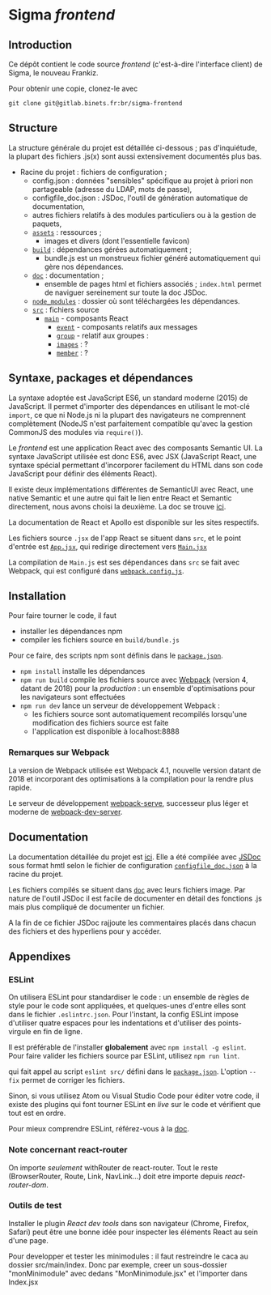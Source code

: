 # Sigma _frontend_

## Introduction

Ce dépôt contient le code source _frontend_ (c'est-à-dire l'interface client) de Sigma, le nouveau Frankiz.

Pour obtenir une copie, clonez-le avec

    git clone git@gitlab.binets.fr:br/sigma-frontend

## Structure

La structure générale du projet est détaillée ci-dessous ; pas d'inquiétude, la plupart des fichiers .js(x) sont aussi extensivement documentés plus bas.

* Racine du projet : fichiers de configuration ;
  * config.json : données "sensibles" spécifique au projet à priori non partageable (adresse du LDAP, mots de passe),
  * configfile_doc.json : JSDoc, l'outil de génération automatique de documentation,
  * autres fichiers relatifs à des modules particuliers ou à la gestion de paquets,
  * [`assets`](../assets) : ressources ;
    * images et divers (dont l'essentielle favicon)
  * [`build`](../build) : dépendances gérées automatiquement ;
    * bundle.js est un monstrueux fichier généré automatiquement qui gère nos dépendances.
  * [`doc`](../doc) : documentation ;
      * ensemble de pages html et fichiers associés ; `index.html` permet de naviguer sereinement sur toute la doc JSDoc.
  * [`node_modules`](../node_modules) : dossier où sont téléchargées les dépendances.
  * [`src`](../src) : fichiers source
    * [`main`](../src/main) - composants React
      * [`event`](../src/main/messages) - composants relatifs aux messages
      * [`group`](../src/main/group) - relatif aux groupes :
      * [`images`](../src/main/images) : ?
      * [`member`](../src/main/member) : ?

## Syntaxe, packages et dépendances

La syntaxe adoptée est JavaScript ES6, un standard moderne (2015) de JavaScript. Il permet d'importer des dépendances en utilisant le mot-clé `import`, ce que ni Node.js ni la plupart des navigateurs ne comprennent complètement (NodeJS n'est parfaitement compatible qu'avec la gestion CommonJS des modules via `require()`).

Le _frontend_ est une application React avec des composants Semantic UI. La syntaxe JavaScript utilisée est donc ES6, avec JSX (JavaScript React, une syntaxe spécial permettant d'incorporer facilement du HTML dans son code JavaScript pour définir des éléments React).

Il existe deux implémentations différentes de SemanticUI avec React, une native Semantic et une autre qui fait le lien entre React et Semantic directement, nous avons choisi la deuxième. La doc se trouve [ici](https://react.semantic-ui.com/).

La documentation de React et Apollo est disponible sur les sites respectifs.

Les fichiers source `.jsx` de l'app React se situent dans `src`, et le point d'entrée est [`App.jsx`](../App.jsx), qui redirige directement vers [`Main.jsx`](../Main.jsx)

La compilation de `Main.js` est ses dépendances dans `src` se fait avec Webpack, qui est configuré dans [`webpack.config.js`](../webpack.config.js).

## Installation

Pour faire tourner le code, il faut

* installer les dépendances npm
* compiler les fichiers source en `build/bundle.js`

Pour ce faire, des scripts npm sont définis dans le [`package.json`](./package.json).

* `npm install` installe les dépendances
* `npm run build` compile les fichiers source avec [Webpack](https://webpack.js.org/) (version 4, datant de 2018) pour la *production* : un ensemble d'optimisations pour les navigateurs sont effectuées
* `npm run dev` lance un serveur de développement Webpack :
  * les fichiers source sont automatiquement recompilés lorsqu'une modification des fichiers source est faite
  * l'application est disponible à localhost:8888

### Remarques sur Webpack

La version de Webpack utilisée est Webpack 4.1, nouvelle version datant de 2018 et incorporant des optimisations à la compilation pour la rendre plus rapide.

Le serveur de développement [webpack-serve](https://github.com/webpack-contrib/webpack-serve), successeur plus léger et moderne de [webpack-dev-server](https://github.com/webpack-contrib/webpack-dev-server).

## Documentation

La documentation détaillée du projet est [ici](./index.html). Elle a été compilée avec [JSDoc](http://usejsdoc.org/index.html) sous format hmtl selon le fichier de configuration [`configfile_doc.json`](../configfile_doc.json) à la racine du projet.

Les fichiers compilés se situent dans [`doc`](.) avec leurs fichiers image. Par nature de l'outil JSDoc il est facile de documenter en détail des fonctions .js mais plus compliqué de documenter un fichier.

A la fin de ce fichier JSDoc rajjoute les commentaires placés dans chacun des fichiers et des hyperliens pour y accéder.

## Appendixes

### ESLint

On utilisera ESLint pour standardiser le code : un ensemble de règles de style pour le code sont appliquées, et quelques-unes d'entre elles sont dans le fichier `.eslintrc.json`. Pour l'instant, la config ESLint impose d'utiliser quatre espaces pour les indentations et d'utiliser des points-virgule en fin de ligne.

Il est préférable de l'installer **globalement** avec `npm install -g eslint`. Pour faire valider les fichiers source par ESLint, utilisez `npm run lint`.

qui fait appel au script `eslint src/` défini dans le [`package.json`](../package.json). L'option `--fix` permet de corriger les fichiers.

Sinon, si vous utilisez Atom ou Visual Studio Code pour éditer votre code, il existe des plugins qui font tourner ESLint en _live_ sur le code et vérifient que tout est en ordre.

Pour mieux comprendre ESLint, référez-vous à la [doc](https://eslint.org/docs/user-guide/getting-started).

### Note concernant react-router

On importe *seulement* withRouter de react-router. Tout le reste (BrowserRouter, Route, Link, NavLink...) doit etre importe depuis *react-router-dom*.

### Outils de test

Installer le plugin _React dev tools_ dans son navigateur (Chrome, Firefox, Safari) peut être une bonne idée pour inspecter les éléments React au sein d'une page.

Pour developper et tester les minimodules : il faut restreindre le caca au dossier src/main/index. Donc par exemple, creer un sous-dossier "monMinimodule" avec dedans "MonMinimodule.jsx" et l'importer dans Index.jsx
